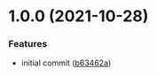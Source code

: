 # 1.0.0 (2021-10-28)


### Features

* initial commit ([b63462a](https://github.com/growthatco/template/commit/b63462a3044b2e70cec81b521acf64a947c8e560))
